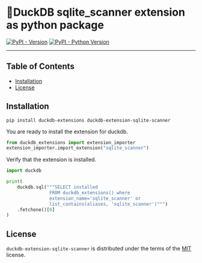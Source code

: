 # 🦆DuckDB sqlite_scanner extension as python package

[![PyPI - Version](https://img.shields.io/pypi/v/duckdb-extension-sqlite_scanner.svg)](https://pypi.org/project/duckdb-extension-sqlite_scanner)
[![PyPI - Python Version](https://img.shields.io/pypi/pyversions/duckdb-extension-sqlite_scanner.svg)](https://pypi.org/project/duckdb-extension-sqlite_scanner)

-----

## Table of Contents

- [Installation](#installation)
- [License](#license)


## Installation
```console
pip install duckdb-extensions duckdb-extension-sqlite-scanner
```
You are ready to install the extension for duckdb.
```python
from duckdb_extensions import extension_importer
extension_importer.import_extension("sqlite_scanner")
```

Verify that the extension is installed.
```python
import duckdb

print(
    duckdb.sql("""SELECT installed
                FROM duckdb_extensions() where 
                extension_name='sqlite_scanner' or 
                list_contains(aliases, 'sqlite_scanner')""")
    .fetchone()[0]
)
```

## License

`duckdb-extension-sqlite-scanner` is distributed under the terms of the [MIT](https://spdx.org/licenses/MIT.html) license.
